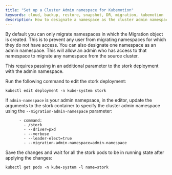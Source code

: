 ```yaml
---
title: "Set up a Cluster Admin namespace for Kubemotion"
keywords: cloud, backup, restore, snapshot, DR, migration, kubemotion
description: How to designate a namespace as the cluster admin namespace
---
```


By default you can only migrate namespaces in which the Migration object is created.
This is to prevent any user from migrating namespaces for which they do not have access.
You can also designate one namespace as an admin namespace. This will allow an
admin who has access to that namespace to migrate any namespace from the source
cluster.

This requires passing in an additional parameter to the stork deployment with
the admin namespace.

Run the following command to edit the stork deployment:

```text
kubectl edit deployment -n kube-system stork
```

If `admin-namespace` is your admin namepsace, in the editor, update the arguments to the stork container to specify the cluster admin namespace using the `--migration-admin-namespace` parameter:

```text
      - command:
        - /stork
        - --driver=pxd
        - --verbose
        - --leader-elect=true
        - --migration-admin-namespace=admin-namespace
```

Save the changes and wait for all the stork pods to be in running state after applying the
changes:

```text
kubectl get pods -n kube-system -l name=stork
```

